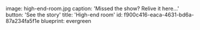 image: high-end-room.jpg
caption: 'Missed the show? Relive it here...'
button: 'See the story'
title: 'High-end room'
id: f900c416-eaca-4631-bd6a-87a234fa5f1e
blueprint: evergreen
